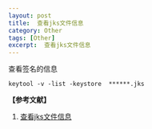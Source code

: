 ```yaml
---
layout: post
title:  查看jks文件信息
category: Other
tags: [Other]
excerpt:  查看jks文件信息
---
```


查看签名的信息

	keytool -v -list -keystore  ******.jks

**【参考文献】**

1. [查看jks文件信息](https://blog.csdn.net/as929706533/article/details/52660747 "查看jks文件信息")


